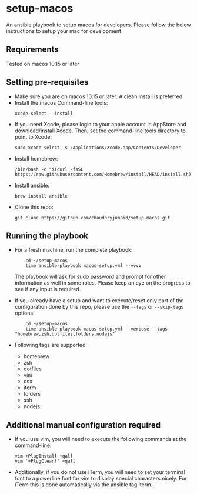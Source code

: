# setup-macos
An ansible playbook to setup macos for developers. Please follow the below instructions to setup your mac for development

## Requirements
Tested on macos 10.15 or later

## Setting pre-requisites
* Make sure you are on macos 10.15 or later. A clean install is preferred.
* Install the macos Command-line tools:
  ```
  xcode-select --install
  ```
* If you need Xcode, please login to your apple account in AppStore and download/install Xcode. Then, set the command-line tools directory to point to Xcode:
  ```
  sudo xcode-select -s /Applications/Xcode.app/Contents/Developer
  ```
* Install homebrew:
  ```
  /bin/bash -c "$(curl -fsSL https://raw.githubusercontent.com/Homebrew/install/HEAD/install.sh)"
  ```
* Install ansible:
  ```
  brew install ansible
  ```
* Clone this repo:
  ```
  git clone https://github.com/chaudhryjunaid/setup-macos.git
  ```
## Running the playbook
* For a fresh machine, run the complete playbook:
  ```
      cd ~/setup-macos
      time ansible-playbook macos-setup.yml --vvvv
  ```
  The playbook will ask for sudo password and prompt for other information as well in some roles. Please keep an eye on the progress to see if any input is required.

* If you already have a setup and want to execute/reset only part of the configuration done by this repo, please use the `--tags` or `--skip-tags` options:
  ```
      cd ~/setup-macos
      time ansible-playbook macos-setup.yml --verbose --tags "homebrew,zsh,dotfiles,folders,nodejs"
  ```
* Following tags are supported:
  * homebrew
  * zsh
  * dotfiles
  * vim
  * osx
  * iterm
  * folders
  * ssh
  * nodejs

## Additional manual configuration required
* If you use vim, you will need to execute the following commands at the command-line:
  ```
  vim +PlugInstall +qall
  vim '+PlugClean!' +qall
  ```

* Additionally, if you do not use iTerm, you will need to set your terminal font to a powerline font for vim to display special characters nicely. For iTerm this is done automatically via the ansible tag iterm..

